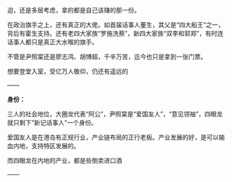 迫，还是多层考虑，拿的都是自己该赚的那一份。

在政治旗手之上，还有真正的大佬。如首届话事人董生，其父是“四大船王”之一，背后有霍生支持。还有老四大家族“罗施洗蔡”，新四大家族“双李和郭郑”，有时连话事人都只是真正大水喉的旗手。

不管是尹照棠还是廖志鸿、胡博超，千辛万苦，迄今也只是拿到一张门票。

想要登堂入室，受亿万人敬仰，仍还有遥远的

——

**身份：**

三人的社会地位，大圈龙代表“阿公”，尹照棠是“爱国友人”，“意见领袖”，四眼龙就只剩下“新记话事人”一个身份。

爱国友人是在港岛有正规行业，产业链布局的正行老板。产业发展的好，是可以输血内地，支持特区发展的。

而四眼龙在内地的产业，都是些倒卖进口酒

——

